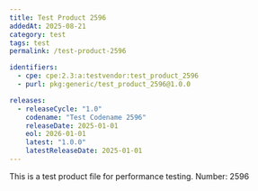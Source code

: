 ```yaml
---
title: Test Product 2596
addedAt: 2025-08-21
category: test
tags: test
permalink: /test-product-2596

identifiers:
  - cpe: cpe:2.3:a:testvendor:test_product_2596
  - purl: pkg:generic/test_product_2596@1.0.0

releases:
  - releaseCycle: "1.0"
    codename: "Test Codename 2596"
    releaseDate: 2025-01-01
    eol: 2026-01-01
    latest: "1.0.0"
    latestReleaseDate: 2025-01-01
---
```


This is a test product file for performance testing. Number: 2596
